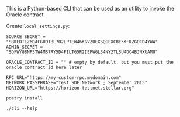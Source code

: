 This is a Python-based CLI that can be used as an utility to invoke the
Oracle contract.

Create `local_settings.py`:

```
SOURCE_SECRET = "SBKEDTLZ6DACGUDTBL7O2LPTEW46KGVZUEXSQGEXCBE5KFKZGDCD4YWW"
ADMIN_SECRET = "SDFWYGBNP5TW4MS7RY5D4FILT65R2IEPWGL34NY2TLSU4DC4BJNXUAMU"

ORACLE_CONTRACT_ID = "" # empty by default, but you must put the oracle contract id here later

RPC_URL="https://my-custom-rpc.mydomain.com"
NETWORK_PASSPHRASE="Test SDF Network ; September 2015"
HORIZON_URL="https://horizon-testnet.stellar.org"
```

```
poetry install

./cli --help
```

